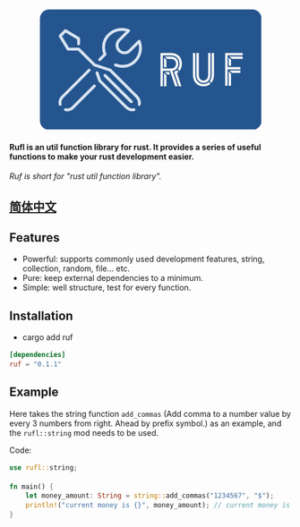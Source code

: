 <div align=center>
<img src="./logo.png" width="396" height="215"/>
<br/>
</div>

#### Rufl is an util function library for rust. It provides a series of useful functions to make your rust development easier.

_Ruf is short for "rust util function library"._

## [简体中文](./README_zh-CN.md)

## Features

- Powerful: supports commonly used development features, string, collection, random, file... etc.
- Pure: keep external dependencies to a minimum.
- Simple: well structure, test for every function.

## Installation
- cargo add ruf

```toml
[dependencies]
ruf = "0.1.1"
```

## Example

Here takes the string function `add_commas` (Add comma to a number value by every 3 numbers from right. Ahead by prefix symbol.) as an example, and the `rufl::string` mod needs to be used.

Code:
```rust
use rufl::string;

fn main() {
    let money_amount: String = string::add_commas("1234567", "$");
    println!("current money is {}", money_amount); // current money is $1,234,567
}
```